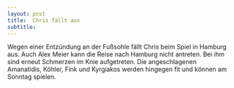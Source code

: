 ```yaml
---
layout: post
title:  Chris fällt aus
subtitle:  
---
```


Wegen einer Entzündung an der Fußsohle fällt Chris beim Spiel in Hamburg aus. Auch Alex Meier kann die Reise nach Hamburg nicht antreten. Bei ihm sind erneut Schmerzen im Knie aufgetreten. Die angeschlagenen Amanatidis, Köhler, Fink und Kyrgiakos werden hingegen fit und können am Sonntag spielen.


